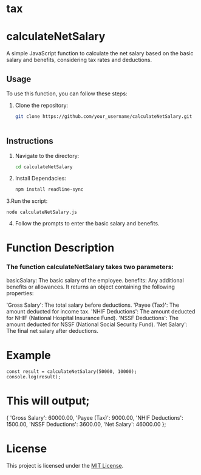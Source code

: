 # tax
# calculateNetSalary

A simple JavaScript function to calculate the net salary based on the basic salary and benefits, considering tax rates and deductions.

## Usage

To use this function, you can follow these steps:

1. Clone the repository:
   ```bash
   git clone https://github.com/your_username/calculateNetSalary.git
 
## Instructions

 1. Navigate to the directory:

     ```bash
    cd calculateNetSalary

 2. Install Dependacies:

    ```bash
    npm install readline-sync

 3.Run the script:
 
    node calculateNetSalary.js

 4. Follow the prompts to enter the basic salary and benefits.

# Function Description
### The function calculateNetSalary takes two parameters:

basicSalary: The basic salary of the employee.
benefits: Any additional benefits or allowances.
It returns an object containing the following properties:

'Gross Salary': The total salary before deductions.
'Payee (Tax)': The amount deducted for income tax.
'NHIF Deductions': The amount deducted for NHIF (National Hospital Insurance Fund).
'NSSF Deductions': The amount deducted for NSSF (National Social Security Fund).
'Net Salary': The final net salary after deductions.


 # Example
   
    const result = calculateNetSalary(50000, 10000);
    console.log(result);

 # This will output;


 {
    'Gross Salary': 60000.00,
    'Payee (Tax)': 9000.00,
    'NHIF Deductions': 1500.00,
    'NSSF Deductions': 3600.00,
    'Net Salary': 46000.00
};

 # License
This project is licensed under the [MIT License](https://opensource.org/licenses/MIT).
